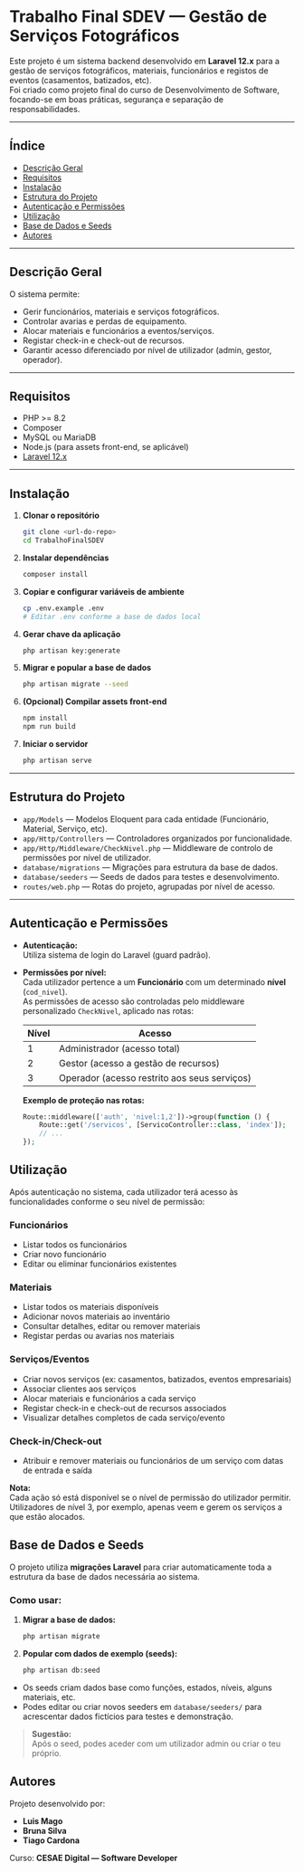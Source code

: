 # Trabalho Final SDEV — Gestão de Serviços Fotográficos <Snap>

Este projeto é um sistema backend desenvolvido em **Laravel 12.x** para a gestão de serviços fotográficos, materiais, funcionários e registos de eventos (casamentos, batizados, etc).  
Foi criado como projeto final do curso de Desenvolvimento de Software, focando-se em boas práticas, segurança e separação de responsabilidades.

---

## Índice
- [Descrição Geral](#descrição-geral)
- [Requisitos](#requisitos)
- [Instalação](#instalação)
- [Estrutura do Projeto](#estrutura-do-projeto)
- [Autenticação e Permissões](#autenticação-e-permissões)
- [Utilização](#utilização)
- [Base de Dados e Seeds](#base-de-dados-e-seeds)
- [Autores](#autores)

---

## Descrição Geral

O sistema permite:
- Gerir funcionários, materiais e serviços fotográficos.
- Controlar avarias e perdas de equipamento.
- Alocar materiais e funcionários a eventos/serviços.
- Registar check-in e check-out de recursos.
- Garantir acesso diferenciado por nível de utilizador (admin, gestor, operador).

---

## Requisitos

- PHP >= 8.2
- Composer
- MySQL ou MariaDB
- Node.js (para assets front-end, se aplicável)
- [Laravel 12.x](https://laravel.com/)

---

## Instalação

1. **Clonar o repositório**
    ```bash
    git clone <url-do-repo>
    cd TrabalhoFinalSDEV
    ```

2. **Instalar dependências**
    ```bash
    composer install
    ```

3. **Copiar e configurar variáveis de ambiente**
    ```bash
    cp .env.example .env
    # Editar .env conforme a base de dados local
    ```

4. **Gerar chave da aplicação**
    ```bash
    php artisan key:generate
    ```

5. **Migrar e popular a base de dados**
    ```bash
    php artisan migrate --seed
    ```

6. **(Opcional) Compilar assets front-end**
    ```bash
    npm install
    npm run build
    ```

7. **Iniciar o servidor**
    ```bash
    php artisan serve
    ```

---

## Estrutura do Projeto

- `app/Models` — Modelos Eloquent para cada entidade (Funcionário, Material, Serviço, etc).
- `app/Http/Controllers` — Controladores organizados por funcionalidade.
- `app/Http/Middleware/CheckNivel.php` — Middleware de controlo de permissões por nível de utilizador.
- `database/migrations` — Migrações para estrutura da base de dados.
- `database/seeders` — Seeds de dados para testes e desenvolvimento.
- `routes/web.php` — Rotas do projeto, agrupadas por nível de acesso.

---

## Autenticação e Permissões

- **Autenticação:**  
  Utiliza sistema de login do Laravel (guard padrão).
- **Permissões por nível:**  
  Cada utilizador pertence a um **Funcionário** com um determinado **nível** (`cod_nivel`).  
  As permissões de acesso são controladas pelo middleware personalizado `CheckNivel`, aplicado nas rotas:

  | Nível | Acesso                                |
  |-------|---------------------------------------|
  | 1     | Administrador (acesso total)          |
  | 2     | Gestor (acesso a gestão de recursos)  |
  | 3     | Operador (acesso restrito aos seus serviços) |

  **Exemplo de proteção nas rotas:**
  ```php
  Route::middleware(['auth', 'nivel:1,2'])->group(function () {
      Route::get('/servicos', [ServicoController::class, 'index']);
      // ...
  });

## Utilização

Após autenticação no sistema, cada utilizador terá acesso às funcionalidades conforme o seu nível de permissão:

### Funcionários
- Listar todos os funcionários
- Criar novo funcionário
- Editar ou eliminar funcionários existentes

### Materiais
- Listar todos os materiais disponíveis
- Adicionar novos materiais ao inventário
- Consultar detalhes, editar ou remover materiais
- Registar perdas ou avarias nos materiais

### Serviços/Eventos
- Criar novos serviços (ex: casamentos, batizados, eventos empresariais)
- Associar clientes aos serviços
- Alocar materiais e funcionários a cada serviço
- Registar check-in e check-out de recursos associados
- Visualizar detalhes completos de cada serviço/evento

### Check-in/Check-out
- Atribuir e remover materiais ou funcionários de um serviço com datas de entrada e saída

**Nota:**  
Cada ação só está disponível se o nível de permissão do utilizador permitir. Utilizadores de nível 3, por exemplo, apenas veem e gerem os serviços a que estão alocados.

## Base de Dados e Seeds

O projeto utiliza **migrações Laravel** para criar automaticamente toda a estrutura da base de dados necessária ao sistema.

### Como usar:

1. **Migrar a base de dados:**
    ```bash
    php artisan migrate
    ```

2. **Popular com dados de exemplo (seeds):**
    ```bash
    php artisan db:seed
    ```

- Os seeds criam dados base como funções, estados, níveis, alguns materiais, etc.
- Podes editar ou criar novos seeders em `database/seeders/` para acrescentar dados fictícios para testes e demonstração.

> **Sugestão:**  
> Após o seed, podes aceder com um utilizador admin ou criar o teu próprio.

## Autores

Projeto desenvolvido por:
- **Luis Mago**
- **Bruna Silva**
- **Tiago Cardona**

Curso: **CESAE Digital — Software Developer**

